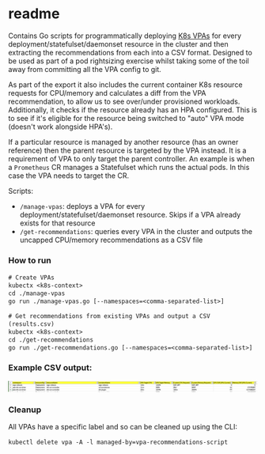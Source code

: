 # readme

Contains Go scripts for programmatically deploying [K8s VPAs](https://github.com/kubernetes/autoscaler/tree/master/vertical-pod-autoscaler) 
for every deployment/statefulset/daemonset resource in the
cluster and then extracting the recommendations from each into a CSV format. Designed to be used as part of a pod
rightsizing exercise whilst taking some of the toil away from committing all the VPA config to git.

As part of the export it also includes the current container K8s resource requests for CPU/memory and calculates a diff from the
VPA recommendation, to allow us to see over/under provisioned workloads. Additionally, it checks if the resource already
has an HPA configured. This is to see if it's eligible for the resource being switched to "auto" VPA mode (doesn't work alongside HPA's). 

If a particular resource is managed by another resource (has an owner reference) then the parent resource is targeted by the VPA
instead. It is a requirement of VPA to only target the parent controller. An example is when a `Prometheus` CR manages
a Statefulset which runs the actual pods. In this case the VPA needs to target the CR.

Scripts:

- `/manage-vpas`: deploys a VPA for every deployment/statefulset/daemonset resource. Skips if a VPA already exists for that resource
- `/get-recommendations`: queries every VPA in the cluster and outputs the uncapped CPU/memory recommendations as a CSV file

### How to run 

```shell
# Create VPAs
kubectx <k8s-context>
cd ./manage-vpas
go run ./manage-vpas.go [--namespaces=<comma-separated-list>]
```

```shell
# Get recommendations from existing VPAs and output a CSV (results.csv)
kubectx <k8s-context>
cd ./get-recommendations
go run ./get-recommendations.go [--namespaces=<comma-separated-list>]
```

### Example CSV output:

![Example CSV Output](./assets/example-output.png)

### Cleanup

All VPAs have a specific label and so can be cleaned up using the CLI:
```shell
kubectl delete vpa -A -l managed-by=vpa-recommendations-script
```